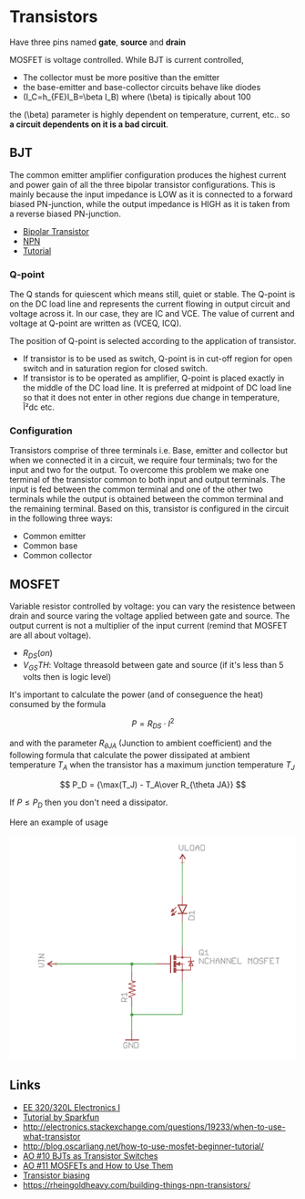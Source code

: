# Transistors

Have three pins named **gate**, **source** and **drain**

MOSFET is voltage controlled. While BJT is current controlled,

 - The collector must be more positive than the emitter
 - the base-emitter and base-collector circuits behave like diodes
 - \(I_C=h_{FE}I_B=\beta I_B\) where \(\beta\) is tipically about 100

the \(\beta\) parameter is highly dependent on temperature, current, etc..
so **a circuit dependents on it is a bad circuit**.

## BJT

The common emitter amplifier configuration produces the highest current and power gain
of all the three bipolar transistor configurations. This is mainly because the input
impedance is LOW as it is connected to a forward biased PN-junction, while the output
impedance is HIGH as it is taken from a reverse biased PN-junction.

 - [Bipolar Transistor](http://www.electronics-tutorials.ws/transistor/tran_1.html)
 - [NPN](http://www.electronics-tutorials.ws/transistor/tran_2.html)
 - [Tutorial](http://blog.oscarliang.net/bjt-bipolar-junction-transistor-beginner-tutorial/)

### Q-point

The Q stands for quiescent which means still, quiet or stable. The Q-point is
on the DC load line and represents the current flowing in output circuit and
voltage across it. In our case, they are IC and VCE. The value of current and
voltage at Q-point are written as (VCEQ, ICQ).

The position of Q-point is selected according to the application of transistor.

 - If transistor is to be used as switch, Q-point is in cut-off region for open switch and in saturation region for closed switch.
 - If transistor is to be operated as amplifier, Q-point is placed exactly in
   the middle of the DC load line. It is preferred at midpoint of DC load line
so that it does not enter in other regions due change in temperature, Î²dc etc.
### Configuration

Transistors comprise of three terminals i.e. Base, emitter and collector but
when we connected it in a circuit, we require four terminals; two for the input
and two for the output. To overcome this problem we make one terminal of the
transistor common to both input and output terminals. The input is fed between
the common terminal and one of the other two terminals while the output is
obtained between the common terminal and the remaining terminal. Based on this,
transistor is configured in the circuit in the following three ways:

 - Common emitter
 - Common base
 - Common collector

## MOSFET

Variable resistor controlled by voltage: you can vary the resistence between drain and source
varing the voltage applied between gate and source. The output current is not a multiplier
of the input current (remind that MOSFET are all about voltage).

 - $R_{DS}(on)$
  - $V_{GS}TH$: Voltage threasold between gate and source (if it's less than 5 volts then is logic level)

It's important to calculate the power (and of conseguence the heat) consumed by the formula

$$
P = R_{DS}\cdot I^2
$$

and with the parameter $R_{\theta JA}$ (Junction to ambient coefficient) and the following
formula that calculate the power dissipated at ambient temperature $T_A$ when the
transistor has a maximum junction temperature $T_J$

$$
P_D = {\max(T_J) - T_A\over R_{\theta JA}}
$$

If $P\leq P_D$ then you don't need a dissipator.

Here an example of usage

![Example for N Channel MOSFET](Images/n-mosfet-example.png)

## Links

 - [EE 320/320L Electronics I](http://whites.sdsmt.edu/classes/ee320/)
 - [Tutorial by Sparkfun](https://learn.sparkfun.com/tutorials/transistors)
 - http://electronics.stackexchange.com/questions/19233/when-to-use-what-transistor
 - http://blog.oscarliang.net/how-to-use-mosfet-beginner-tutorial/
 - [AO #10 BJTs as Transistor Switches](https://www.youtube.com/watch?v=sRVvUkK0U80)
 - [AO #11 MOSFETs and How to Use Them](https://www.youtube.com/watch?v=GrvvkYTW_0k)
 - [Transistor biasing](http://www.electronics-tutorials.ws/amplifier/transistor-biasing.html)
 - https://rheingoldheavy.com/building-things-npn-transistors/
